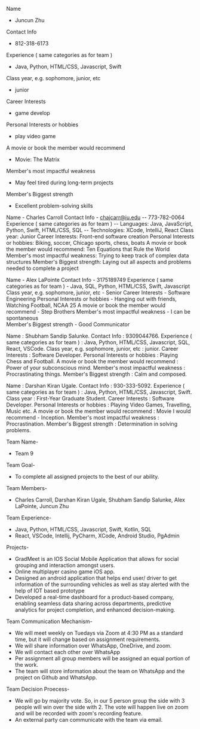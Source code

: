Name 
* Juncun Zhu
  
Contact Info
* 812-318-6173
  
Experience ( same categories as for team ) 
* Java, Python, HTML/CSS, Javascript, Swift

Class year, e.g. sophomore, junior, etc
* junior
  
Career Interests
* game develop
  
Personal Interests or hobbies
* play video game
  
A movie or book the member would recommend
* Movie: The Matrix

Member's most impactful weakness
* May feel tired during long-term projects

Member's Biggest strength
* Excellent problem-solving skills

Name - Charles Carroll
Contact Info - chajcarr@iu.edu  -- 773-782-0064
Experience ( same categories as for team ) -- Languages: Java, JavaScript, Python, Swift, HTML/CSS, SQL -- Technologies: XCode, IntelliJ, React
Class year: Junior
Career Interests: Front-end software creation
Personal Interests or hobbies: Biking, soccer, Chicago sports, chess, boats
A movie or book the member would recommend: Ten Equations that Rule the World
Member's most impactful weakness: Trying to keep track of complex data structures
Member's Biggest strength: Laying out all aspects and problems needed to complete a project 

Name - Alex LaPointe
Contact Info - 3175189749
Experience ( same categories as for team ) - Java, SQL, Python, HTML/CSS, Swift, Javascript
Class year, e.g. sophomore, junior, etc - Senior
Career Interests - Software Engineering
Personal Interests or hobbies - Hanging out with friends, Watching Football, NCAA 25
A movie or book the member would recommend - Step Brothers 
Member's most impactful weakness - I can be spontaneous   
Member's Biggest strength - Good Communicator

Name : Shubham Sandip Salunke.
Contact Info : 9309044766.
Experience ( same categories as for team ) : Java, Python, HTML/CSS, Javascript, SQL, React, VSCode.
Class year, e.g. sophomore, junior, etc : junior.
Career Interests : Software Developer.
Personal Interests or hobbies : Playing Chess and Football.
A movie or book the member would recommend : Power of your subconscious mind. 
Member's most impactful weakness : Procrastinating things.
Member's Biggest strength : Calm and composed.

Name : Darshan Kiran Ugale.
Contact Info : 930-333-5092.
Experience ( same categories as for team ) : Java, Python, HTML/CSS, Javascript, Swift.
Class year : First-Year Graduate Student.
Career Interests : Software Developer.
Personal Interests or hobbies : Playing Video Games, Travelling, Music etc.
A movie or book the member would recommend : Movie I would recommend - Inception.
Member's most impactful weakness : Procrastination.
Member's Biggest strength : Determination in solving problems.

Team Name- 
* Team 9

Team Goal-
* To complete all assigned projects to the best of our ability.

Team Members-
* Charles Carroll, Darshan Kiran Ugale, Shubham Sandip Salunke, Alex LaPointe, Juncun Zhu

Team Experience-
* Java, Python, HTML/CSS, Javascript, Swift, Kotlin, SQL
* React, VSCode, Intellij, PyCharm, XCode, Android Studio, PgAdmin

Projects-
* GradMeet is an IOS Social Mobile Application that allows for social grouping and interaction amongst users.
* Online multiplayer casino game iOS app.
* Designed an android application that helps end user/ driver to get information of the surrounding vehicles as well as stay alerted with the help of IOT based prototype
* Developed a real-time dashboard for a product-based company, enabling seamless data sharing across departments, predictive analytics for project completion, and enhanced decision-making.

Team Communication Mechanism-
* We will meet weekly on Tuedays via Zoom at 4:30 PM as a standard time, but it will change based on assignment requirements.  
* We will share information over WhatsApp, OneDrive, and zoom.  
* We will contact each other over WhatsApp
* Per assignment all group members will be assigned an equal portion of the work.
* The team will store information about the team on WhatsApp and the project on Github and WhatsApp.
  
Team Decision Proecess-
* We will go by majority vote. So, in our 5 person group the side with 3 people will win over the side with 2. The vote will happen live on zoom and will be recorded with zoom's recording feature.
* An external party can communicate with the team via email.

